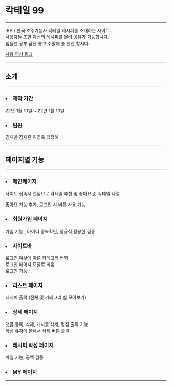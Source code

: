 # 칵테일 99
<hr>
IBA / 한국 조주기능사 칵테일 레시피를 소개하는 사이트.<br>
사용자들 또한 자신의 레시피를 올려 공유가 가능합니다.<br>
힘들땐 공부 잠깐 놓고 주말에 술 한잔 합시다.

[사용 영상 링크]()
<hr>
<h2>소개</h2>
<hr>
<h3><li>제작 기간</li></h3>
22년 1월 10일 ~ 22년 1월 13일
<h3><li>팀원</li></h3>
김재만 김재훈 이영욱 최정혜
<hr>

<h2>페이지별 기능</h2>
<hr>
<h3><li>메인페이지</li></h3>

사이트 접속시 랜덤으로 칵테일 추천 및 좋아요 순 칵테일 나열

좋아요 기능 추가, 로그인 시 버튼 사용 가능.

<h3><li>회원가입 페이지</li></h3>

가입 기능 , 아이디 중복확인, 정규식 활용한 검증

<h3><li>사이드바</li></h3>

로그인 여부에 따른 카테고리 변화<br>
로그인 페이지 모달로 띄움<br>
로그인 기능

<h3><li>리스트 페이지</li></h3>

레시피 출력 (전체 및 카테고리 별 모아보기)

<h3><li>상세 페이지</li></h3>

댓글 등록, 삭제, 게시글 삭제, 평점 출력 기능<br>
작성 유저에 한해서 삭제 버튼 출력

<h3><li>레시피 작성 페이지</li></h3>

파일 기능, 공백 검증

<h3><li>MY 페이지</li></h3>




<hr>

